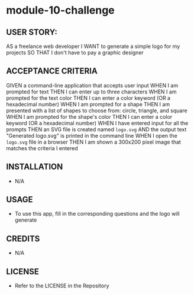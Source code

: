 # module-10-challenge



## USER STORY:

AS a freelance web developer
I WANT to generate a simple logo for my projects
SO THAT I don't have to pay a graphic designer


## ACCEPTANCE CRITERIA

GIVEN a command-line application that accepts user input
WHEN I am prompted for text
THEN I can enter up to three characters
WHEN I am prompted for the text color
THEN I can enter a color keyword (OR a hexadecimal number)
WHEN I am prompted for a shape
THEN I am presented with a list of shapes to choose from: circle, triangle, and square
WHEN I am prompted for the shape's color
THEN I can enter a color keyword (OR a hexadecimal number)
WHEN I have entered input for all the prompts
THEN an SVG file is created named `logo.svg`
AND the output text "Generated logo.svg" is printed in the command line
WHEN I open the `logo.svg` file in a browser
THEN I am shown a 300x200 pixel image that matches the criteria I entered


## INSTALLATION

* N/A


## USAGE

* To use this app, fill in the corresponding questions and the logo will generate


## CREDITS

* N/A


## LICENSE

* Refer to the LICENSE in the Repository
